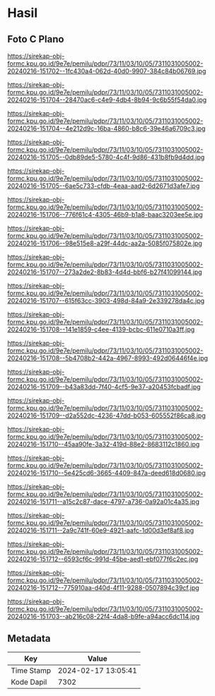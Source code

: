 # Hasil

## Foto C Plano

https://sirekap-obj-formc.kpu.go.id/9e7e/pemilu/pdpr/73/11/03/10/05/7311031005002-20240216-151702--1fc430a4-062d-40d0-9907-384c84b06769.jpg

https://sirekap-obj-formc.kpu.go.id/9e7e/pemilu/pdpr/73/11/03/10/05/7311031005002-20240216-151704--28470ac6-c4e9-4db4-8b94-9c6b55f54da0.jpg

https://sirekap-obj-formc.kpu.go.id/9e7e/pemilu/pdpr/73/11/03/10/05/7311031005002-20240216-151704--4e212d9c-16ba-4860-b8c6-39e46a6709c3.jpg

https://sirekap-obj-formc.kpu.go.id/9e7e/pemilu/pdpr/73/11/03/10/05/7311031005002-20240216-151705--0db89de5-5780-4c4f-9d86-431b8fb9d4dd.jpg

https://sirekap-obj-formc.kpu.go.id/9e7e/pemilu/pdpr/73/11/03/10/05/7311031005002-20240216-151705--6ae5c733-cfdb-4eaa-aad2-6d2671d3afe7.jpg

https://sirekap-obj-formc.kpu.go.id/9e7e/pemilu/pdpr/73/11/03/10/05/7311031005002-20240216-151706--776f61c4-4305-46b9-b1a8-baac3203ee5e.jpg

https://sirekap-obj-formc.kpu.go.id/9e7e/pemilu/pdpr/73/11/03/10/05/7311031005002-20240216-151706--98e515e8-a29f-44dc-aa2a-5085f075802e.jpg

https://sirekap-obj-formc.kpu.go.id/9e7e/pemilu/pdpr/73/11/03/10/05/7311031005002-20240216-151707--273a2de2-8b83-4d4d-bbf6-b27f41099144.jpg

https://sirekap-obj-formc.kpu.go.id/9e7e/pemilu/pdpr/73/11/03/10/05/7311031005002-20240216-151707--615f63cc-3903-498d-84a9-2e339278da4c.jpg

https://sirekap-obj-formc.kpu.go.id/9e7e/pemilu/pdpr/73/11/03/10/05/7311031005002-20240216-151708--141e1859-c4ee-4139-bcbc-611e0710a3ff.jpg

https://sirekap-obj-formc.kpu.go.id/9e7e/pemilu/pdpr/73/11/03/10/05/7311031005002-20240216-151708--5b4708b2-442a-4967-8993-492d06446f4e.jpg

https://sirekap-obj-formc.kpu.go.id/9e7e/pemilu/pdpr/73/11/03/10/05/7311031005002-20240216-151709--b43a83dd-7f40-4cf5-9e37-a20453fcbadf.jpg

https://sirekap-obj-formc.kpu.go.id/9e7e/pemilu/pdpr/73/11/03/10/05/7311031005002-20240216-151709--d2a552dc-4236-47dd-b053-605552f86ca8.jpg

https://sirekap-obj-formc.kpu.go.id/9e7e/pemilu/pdpr/73/11/03/10/05/7311031005002-20240216-151710--45aa90fe-3a32-419d-88e2-8683112c1860.jpg

https://sirekap-obj-formc.kpu.go.id/9e7e/pemilu/pdpr/73/11/03/10/05/7311031005002-20240216-151710--5e425cd6-3665-4409-847a-deed618d0680.jpg

https://sirekap-obj-formc.kpu.go.id/9e7e/pemilu/pdpr/73/11/03/10/05/7311031005002-20240216-151711--a15c2c87-dace-4797-a736-0a92a01c4a35.jpg

https://sirekap-obj-formc.kpu.go.id/9e7e/pemilu/pdpr/73/11/03/10/05/7311031005002-20240216-151711--2a9c741f-60e9-4921-aafc-1d00d3ef8af8.jpg

https://sirekap-obj-formc.kpu.go.id/9e7e/pemilu/pdpr/73/11/03/10/05/7311031005002-20240216-151712--6593cf6c-991d-45be-aed1-ebf077f6c2ec.jpg

https://sirekap-obj-formc.kpu.go.id/9e7e/pemilu/pdpr/73/11/03/10/05/7311031005002-20240216-151712--775910aa-d40d-4f11-9288-0507894c39cf.jpg

https://sirekap-obj-formc.kpu.go.id/9e7e/pemilu/pdpr/73/11/03/10/05/7311031005002-20240216-151703--ab216c08-22f4-4da8-b9fe-a94acc6dc114.jpg


## Metadata

| Key        | Value               |
| ---------- | ------------------- |
| Time Stamp | 2024-02-17 13:05:41 |
| Kode Dapil | 7302                |



